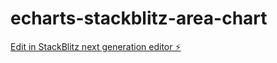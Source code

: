 # echarts-stackblitz-area-chart

[Edit in StackBlitz next generation editor ⚡️](https://stackblitz.com/~/github.com/acsgunc/echarts-stackblitz-area-chart)